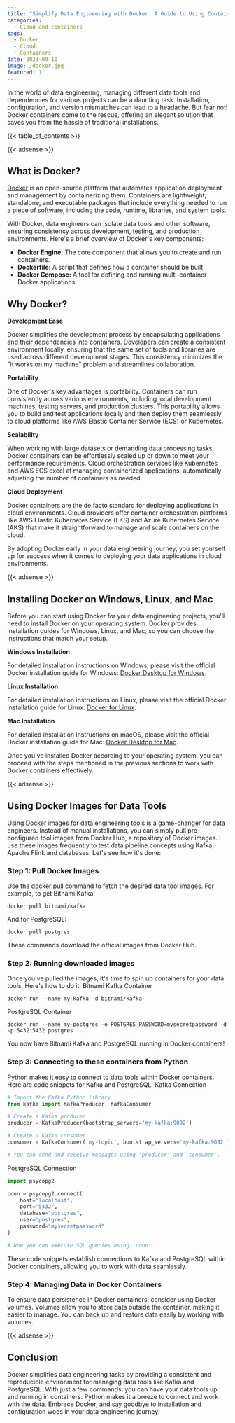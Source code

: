 ```yaml
---
title: "Simplify Data Engineering with Docker: A Guide to Using Containers for Data Tools"
categories:
  - Cloud and containers
tags:
  - Docker
  - Cloud
  - Containers
date: 2023-09-10
image: /docker.jpg
featured: 1
---
```

In the world of data engineering, managing different data tools and dependencies for various projects can be a daunting task. Installation, configuration, and version mismatches can lead to a headache. But fear not! Docker containers come to the rescue, offering an elegant solution that saves you from the hassle of traditional installations.

{{< table_of_contents >}}

{{< adsense >}}

## What is Docker?
[Docker](https://www.docker.com/) is an open-source platform that automates application deployment and management by containerizing them. Containers are lightweight, standalone, and executable packages that include everything needed to run a piece of software, including the code, runtime, libraries, and system tools.

With Docker, data engineers can isolate data tools and other software, ensuring consistency across development, testing, and production environments. Here's a brief overview of Docker's key components:

* **Docker Engine:** The core component that allows you to create and run containers.
* **Dockerfile:** A script that defines how a container should be built.
* **Docker Compose:** A tool for defining and running multi-container Docker applications


## Why Docker?
**Development Ease**

Docker simplifies the development process by encapsulating applications and their dependencies into containers. Developers can create a consistent environment locally, ensuring that the same set of tools and libraries are used across different development stages. This consistency minimizes the "it works on my machine" problem and streamlines collaboration.

**Portability**

One of Docker's key advantages is portability. Containers can run consistently across various environments, including local development machines, testing servers, and production clusters. This portability allows you to build and test applications locally and then deploy them seamlessly to cloud platforms like AWS Elastic Container Service (ECS) or Kubernetes.

**Scalability**

When working with large datasets or demanding data processing tasks, Docker containers can be effortlessly scaled up or down to meet your performance requirements. Cloud orchestration services like Kubernetes and AWS ECS excel at managing containerized applications, automatically adjusting the number of containers as needed.

**Cloud Deployment**

Docker containers are the de facto standard for deploying applications in cloud environments. Cloud providers offer container orchestration platforms like AWS Elastic Kubernetes Service (EKS) and Azure Kubernetes Service (AKS) that make it straightforward to manage and scale containers on the cloud.

By adopting Docker early in your data engineering journey, you set yourself up for success when it comes to deploying your data applications in cloud environments.

{{< adsense >}}

## Installing Docker on Windows, Linux, and Mac

Before you can start using Docker for your data engineering projects, you'll need to install Docker on your operating system. Docker provides installation guides for Windows, Linux, and Mac, so you can choose the instructions that match your setup.

**Windows Installation**

For detailed installation instructions on Windows, please visit the official Docker installation guide for Windows: [Docker Desktop for Windows](https://www.docker.com/products/docker-desktop/).

**Linux Installation**

For detailed installation instructions on Linux, please visit the official Docker installation guide for Linux: [Docker for Linux](https://docs.docker.com/install/linux-install/).

**Mac Installation**

For detailed installation instructions on macOS, please visit the official Docker installation guide for Mac: [Docker Desktop for Mac](https://www.docker.com/products/docker-desktop).

Once you've installed Docker according to your operating system, you can proceed with the steps mentioned in the previous sections to work with Docker containers effectively.

{{< adsense >}}

## Using Docker Images for Data Tools

Using Docker images for data engineering tools is a game-changer for data engineers. Instead of manual installations, you can simply pull pre-configured tool images from Docker Hub, a repository of Docker images. I use these images frequently to test data pipeline concepts using Kafka, Apache Flink and databases. Let's see how it's done:

### Step 1: Pull Docker Images
Use the docker pull command to fetch the desired data tool images. For example, to get Bitnami Kafka:

```shell
docker pull bitnami/kafka
```
And for PostgreSQL:

```shell
docker pull postgres
```
These commands download the official images from Docker Hub.

### Step 2: Running downloaded images
Once you've pulled the images, it's time to spin up containers for your data tools. Here's how to do it:
Bitnami Kafka Container
```shell
docker run --name my-kafka -d bitnami/kafka
```
PostgreSQL Container
```shell
docker run --name my-postgres -e POSTGRES_PASSWORD=mysecretpassword -d -p 5432:5432 postgres
```
You now have Bitnami Kafka and PostgreSQL running in Docker containers!

### Step 3: Connecting to these containers from Python
Python makes it easy to connect to data tools within Docker containers. Here are code snippets for Kafka and PostgreSQL:
Kafka Connection
```python
# Import the Kafka Python library
from kafka import KafkaProducer, KafkaConsumer

# Create a Kafka producer
producer = KafkaProducer(bootstrap_servers='my-kafka:9092')

# Create a Kafka consumer
consumer = KafkaConsumer('my-topic', bootstrap_servers='my-kafka:9092')

# You can send and receive messages using 'producer' and 'consumer'.
``` 
PostgreSQL Connection
```python
import psycopg2

conn = psycopg2.connect(
    host="localhost",
    port="5432",
    database="postgres",
    user="postgres",
    password="mysecretpassword"
)

# Now you can execute SQL queries using 'conn'.
```
These code snippets establish connections to Kafka and PostgreSQL within Docker containers, allowing you to work with data seamlessly.

### Step 4: Managing Data in Docker Containers
To ensure data persistence in Docker containers, consider using Docker volumes. Volumes allow you to store data outside the container, making it easier to manage. You can back up and restore data easily by working with volumes.

{{< adsense >}}

## Conclusion
Docker simplifies data engineering tasks by providing a consistent and reproducible environment for managing data tools like Kafka and PostgreSQL. With just a few commands, you can have your data tools up and running in containers. Python makes it a breeze to connect and work with the data. Embrace Docker, and say goodbye to installation and configuration woes in your data engineering journey!
